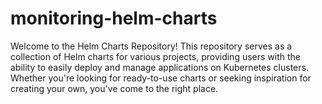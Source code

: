 # monitoring-helm-charts

Welcome to the Helm Charts Repository! This repository serves as a collection of Helm charts for various projects, providing users with the ability to easily deploy and manage applications on Kubernetes clusters. Whether you're looking for ready-to-use charts or seeking inspiration for creating your own, you've come to the right place.
